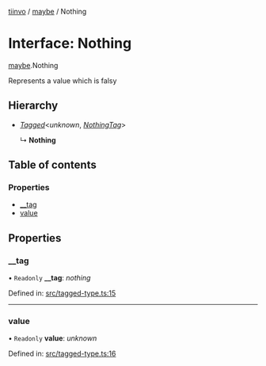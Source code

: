 [tiinvo](../README.md) / [maybe](../modules/maybe.md) / Nothing

# Interface: Nothing

[maybe](../modules/maybe.md).Nothing

Represents a value which is falsy

## Hierarchy

* [*Tagged*](../README.md#tagged)<*unknown*, [*NothingTag*](../modules/maybe.md#nothingtag)\>

  ↳ **Nothing**

## Table of contents

### Properties

- [\_\_tag](maybe.nothing.md#__tag)
- [value](maybe.nothing.md#value)

## Properties

### \_\_tag

• `Readonly` **\_\_tag**: *nothing*

Defined in: [src/tagged-type.ts:15](https://github.com/OctoD/tiinvo/blob/e58f255/src/tagged-type.ts#L15)

___

### value

• `Readonly` **value**: *unknown*

Defined in: [src/tagged-type.ts:16](https://github.com/OctoD/tiinvo/blob/e58f255/src/tagged-type.ts#L16)
